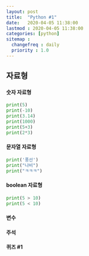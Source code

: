 ```yaml
---
layout: post
title:  "Python #1"
date:   2020-04-05 11:38:00 
lastmod : 2020-04-05 11:38:00
categories: [python]
sitemap :
  changefreq : daily
  priority : 1.0
---
```


## 자료형

#### 숫자 자료형

```python
print(5)
print(-10)
print(3.14)
print(1000)
print(5+3)
print(2*3)
```

#### 문자열 자료형

```python
print('풍선')
print("나비")
print("ㅋㅋㅋ")
```

#### boolean 자료형

```python
print(5 > 10)
print(5 < 10)
```

#### 변수
#### 주석
#### 퀴즈 #1

<div class="divider"></div>










<div class="divider"></div>



